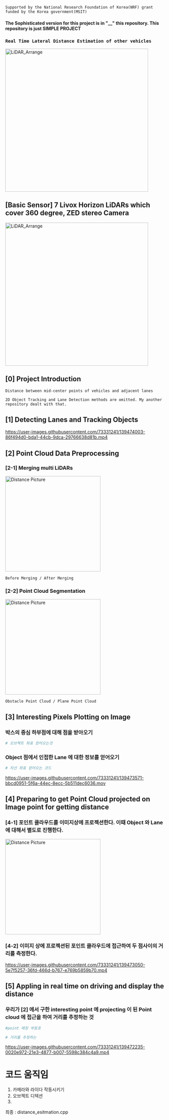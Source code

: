 `Supported by the National Research Foundation of Korea(NRF) grant funded by the Korea government(MSIT)`

#### The Sophisticated version for this project is in "__" this repository. This repository is just SIMPLE PROJECT

### `Real Time Lateral Distance Estimation of other vehicles`

<img width="450" alt="LiDAR_Arrange" src="https://user-images.githubusercontent.com/73331241/140094544-b9ef6080-121a-44b9-ad79-0d5e1e841e77.jpeg">

## [Basic Sensor] 7 Livox Horizon LiDARs which cover 360 degree, ZED stereo Camera
<img width="450" alt="LiDAR_Arrange" src="https://user-images.githubusercontent.com/73331241/139469477-5e33ac45-71a2-47df-b833-db787c210d53.jpg">

## [0] Project Introduction

`Distance between mid-center points of vehicles and adjacent lanes`


`2D Object Tracking and Lane Detection methods are omitted. My another repository dealt with that.`

## [1] Detecting Lanes and Tracking Objects

https://user-images.githubusercontent.com/73331241/139474003-86f494d0-bda1-44cb-9dca-29766638d81b.mp4

## [2] Point Cloud Data Preprocessing

### [2-1] Merging multi LiDARs

<img width="300" alt="Distance Picture" src="https://user-images.githubusercontent.com/73331241/140095391-57a5bc40-38da-445e-9c62-de1a6c5f790a.jpeg">

`Before Merging / After Merging`

### [2-2] Point Cloud Segmentation

<img width="300" alt="Distance Picture" src="https://user-images.githubusercontent.com/73331241/140095450-6cfeb750-521e-41d6-b9aa-f08487e7f30e.jpeg">

`Obstacle Point Cloud / Plane Point Cloud`

## [3] Interesting Pixels Plotting on Image

### 박스의 중심 하부점에 대해 점을 받아오기

```python
# 오브젝트 좌표 얻어오는것
```
### Object 점에서 인접한 Lane 에 대한 정보를 얻어오기

```python
# 차선 좌표 얻어오는 코드
```

https://user-images.githubusercontent.com/73331241/139473571-bbcd0951-5f6a-44ec-8ecc-5b511dec6036.mov

## [4] Preparing to get Point Cloud projected on Image point for getting distance

### [4-1] 포인트 클라우드를 이미지상에 프로젝션한다. 이때 Object 와 Lane 에 대해서 별도로 진행한다.

<img width="300" alt="Distance Picture" src="https://user-images.githubusercontent.com/73331241/140095109-bf828129-b8e8-43d7-8cba-02e87a5b9a08.jpeg">


### [4-2] 이미지 상에 프로젝션된 포인트 클라우드에 접근하여 두 점사이의 거리를 측정한다.

https://user-images.githubusercontent.com/73331241/139473050-5e7f5257-36fd-466d-b767-e769b5859b70.mp4

## [5] Appling in real time on driving and display the distance

### 우리가 [2] 에서 구한 interesting point 에 projecting 이 된 Point cloud 에 접근을 하여 거리를 추정하는 것

```python
#point 매칭 부등호 
```

```python
# 거리를 추정하는 
```

https://user-images.githubusercontent.com/73331241/139472235-0020e972-21e3-4877-b007-5598c384c4a9.mp4



# 코드 움직임
1. 카메라와 라이다 작동시키기
2. 오브젝트 디텍션
3.
최종 : distance_esitmation.cpp
